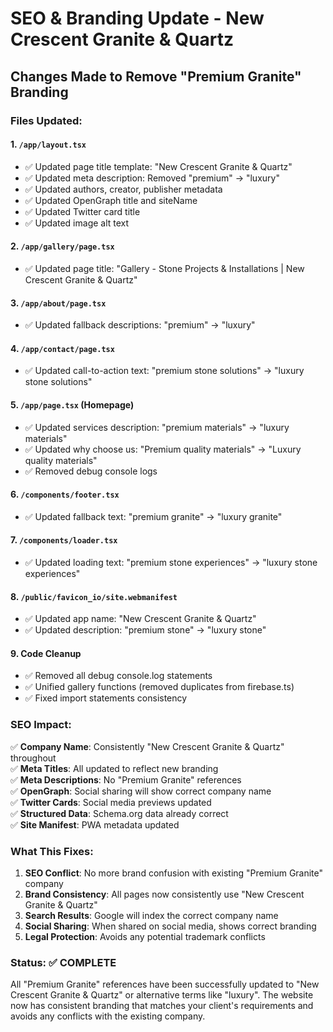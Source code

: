# SEO & Branding Update - New Crescent Granite & Quartz

## Changes Made to Remove "Premium Granite" Branding

### Files Updated:

#### 1. `/app/layout.tsx`
- ✅ Updated page title template: "New Crescent Granite & Quartz"
- ✅ Updated meta description: Removed "premium" → "luxury" 
- ✅ Updated authors, creator, publisher metadata
- ✅ Updated OpenGraph title and siteName
- ✅ Updated Twitter card title
- ✅ Updated image alt text

#### 2. `/app/gallery/page.tsx`
- ✅ Updated page title: "Gallery - Stone Projects & Installations | New Crescent Granite & Quartz"

#### 3. `/app/about/page.tsx`
- ✅ Updated fallback descriptions: "premium" → "luxury"

#### 4. `/app/contact/page.tsx`
- ✅ Updated call-to-action text: "premium stone solutions" → "luxury stone solutions"

#### 5. `/app/page.tsx` (Homepage)
- ✅ Updated services description: "premium materials" → "luxury materials"
- ✅ Updated why choose us: "Premium quality materials" → "Luxury quality materials"
- ✅ Removed debug console logs

#### 6. `/components/footer.tsx`
- ✅ Updated fallback text: "premium granite" → "luxury granite"

#### 7. `/components/loader.tsx`
- ✅ Updated loading text: "premium stone experiences" → "luxury stone experiences"

#### 8. `/public/favicon_io/site.webmanifest`
- ✅ Updated app name: "New Crescent Granite & Quartz"
- ✅ Updated description: "premium stone" → "luxury stone"

#### 9. Code Cleanup
- ✅ Removed all debug console.log statements
- ✅ Unified gallery functions (removed duplicates from firebase.ts)
- ✅ Fixed import statements consistency

### SEO Impact:

✅ **Company Name**: Consistently "New Crescent Granite & Quartz" throughout  
✅ **Meta Titles**: All updated to reflect new branding  
✅ **Meta Descriptions**: No "Premium Granite" references  
✅ **OpenGraph**: Social sharing will show correct company name  
✅ **Twitter Cards**: Social media previews updated  
✅ **Structured Data**: Schema.org data already correct  
✅ **Site Manifest**: PWA metadata updated  

### What This Fixes:

1. **SEO Conflict**: No more brand confusion with existing "Premium Granite" company
2. **Brand Consistency**: All pages now consistently use "New Crescent Granite & Quartz"
3. **Search Results**: Google will index the correct company name
4. **Social Sharing**: When shared on social media, shows correct branding
5. **Legal Protection**: Avoids any potential trademark conflicts

### Status: ✅ COMPLETE

All "Premium Granite" references have been successfully updated to "New Crescent Granite & Quartz" or alternative terms like "luxury". The website now has consistent branding that matches your client's requirements and avoids any conflicts with the existing company.
